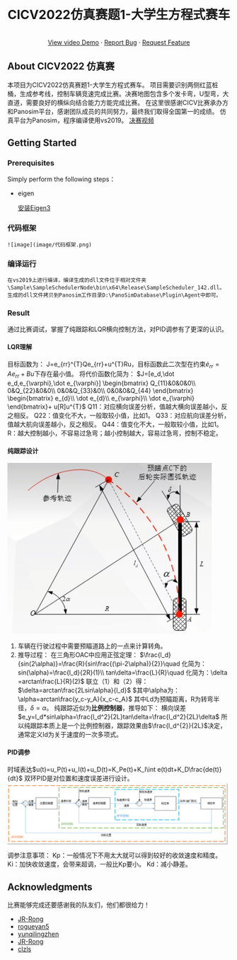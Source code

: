 ﻿<a name="readme-top"></a>


<!-- PROJECT LOGO -->
<br />
<div align="center">
  <!-- <a href="https://github.com/othneildrew/Best-README-Template">
    <img src="images/logo.png" alt="Logo" width="80" height="80">
  </a> -->

  <h1 align="center">CICV2022仿真赛题1-大学生方程式赛车</h1>

  <p align="center">
    <!-- <br /> -->
    <!-- <a href="https://github.com/othneildrew/Best-README-Template"><strong>Explore the docs »</strong></a>
    <br /> -->
    <br />
    <a href=" ">View video Demo</a>
    ·
    <a href=" ">Report Bug</a>
    ·
    <a href=" ">Request Feature</a>
    <br>
  </p>
</div>

<!-- ABOUT THE PROJECT -->
## About CICV2022 仿真赛
本项目为CICV2022仿真赛题1-大学生方程式赛车。
项目需要识别两侧红蓝桩桶，生成参考线，控制车辆竞速完成比赛。决赛地图包含多个发卡弯，U型弯，大直道，需要良好的横纵向结合能力方能完成比赛。
在这里很感谢CICV比赛承办方和Panosim平台，感谢团队成员的共同努力，最终我们取得全国第一的成绩。
仿真平台为Panosim，程序编译使用vs2019。
[决赛视频](https://github.com/ApolloAuto/apollo/commit/aa0c5eb66189b86a724206305712cfb337c07619)

<!-- GETTING STARTED -->
## Getting Started

### Prerequisites

Simply perform the following steps：

* eigen

  [安装Eigen3](http://eigen.tuxfamily.org/index.php?title=Main_Page)
  
<!-- USAGE EXAMPLES -->
### 代码框架
    ![image](image/代码框架.png)
### 编译运行
    在vs2019上进行编译，编译生成的dll文件位于相对文件夹\Sample\SampleSchedulerNode\bin\x64\Release\SampleScheduler_142.dll。
    生成的dll文件拷贝到Panosim工作目录D:\PanoSimDatabase\Plugin\Agent中即可。

### Result
通过比赛调试，掌握了纯跟踪和LQR横向控制方法，对PID调参有了更深的认识。 
 
#### LQR理解
目标函数为：
J=e_{rr}^{T}Qe_{rr}+u^{T}Ru，目标函数此二次型在约束$\dot e_{rr}=Ae_{rr}+Bu$下存在最小值。
将代价函数化简为：
$J=[e_d,\dot e_d,e_{\varphi},\dot e_{\varphi}]
\begin{bmatrix}
Q_{11}&0&0&0\\
0&Q_{22}&0&0\\
0&0&Q_{33}&0\\
0&0&0&Q_{44}
\end{bmatrix}
\begin{bmatrix}
e_{d}\\
\dot e_{d}\\
e_{\varphi}\\
\dot e_{\varphi}
\end{bmatrix}+
u[R]u^{T}$
Q11：对应横向误差分析，值越大横向误差越小，反之相反。
Q22：值变化不大，一般取较小值，比如1。
Q33：对应航向误差分析，值越大航向误差越小，反之相反。
Q44：值变化不大，一般取较小值，比如1。
R：越大控制越小，不容易过急弯；越小控制越大，容易过急弯，控制不稳定。

#### 纯跟踪设计
![image](image/纯跟踪.png)
1. 车辆在行驶过程中需要预瞄道路上的一点来计算转角。
2. 推导过程：
在三角形OAC中应用正弦定理：
$\frac{l_d}{sin(2\alpha)}=\frac{R}{sin\frac{(\pi-2\alpha)}{2}}\quad 
化简为：sin(\alpha)=\frac{l_d}{2R}(1)\\
tan\delta=\frac{L}{R}\quad 化简为：\delta =arctan\frac{L}{R}(2)$
联立（1）和（2）得：
$\delta=arctan\frac{2Lsin\alpha}{l_d}$
$其中\alpha为：\alpha=arctan\frac{y_c-y_A}{x_c-c_A}$
其中Ld为预瞄距离，R为转弯半径，$\delta=\alpha$。
纯跟踪近似为**比例控制器**，推导如下：
横向误差$e_y=l_d*sin\alpha=\frac{l_d^2}{2L}tan\delta=\frac{l_d^2}{2L}\delta$
所以纯跟踪本质上是一个比例控制器，跟踪效果由$\frac{l_d^{2}}{2L}$决定，通常定义ld为关于速度的一次多项式。

#### PID调参
时域表达$u(t)=u_P(t)+u_I(t)+u_D(t)=K_Pe(t)+K_I\int e(t)dt+K_D\frac{de(t)}{dt}$
双环PID是对位置和速度误差进行设计。
![image](image/PID设计.png)
调参注意事项：
Kp：一般情况下不用太大就可以得到较好的收敛速度和精度。
Ki：加快收敛速度，会带来超调，一般比Kp要小。
Kd：减小静差。

<!-- ACKNOWLEDGMENTS -->
## Acknowledgments

比赛能够完成还要感谢我的队友们，他们都很给力！
* [JR-Rong](https://github.com/JR-Rong)
* [rogueyan5](https://github.com/rogueyan5)
* [yunqilingzhen](https://github.com/yunqilingzhen)
* [JR-Rong](https://github.com/JR-Rong)
* [clzls](https://github.com/clzls)